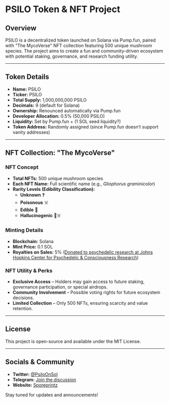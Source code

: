 # PSILO Token & NFT Project

## Overview
PSILO is a decentralized token launched on Solana via Pump.fun, paired with "The MycoVerse" NFT collection featuring 500 unique mushroom species. The project aims to create a fun and community-driven ecosystem with potential staking, governance, and research funding utility.

---

## Token Details
- **Name:** PSILO  
- **Ticker:** PSILO  
- **Total Supply:** 1,000,000,000 PSILO  
- **Decimals:** 9 (default for Solana)  
- **Ownership:** Renounced automatically via Pump.fun  
- **Developer Allocation:** 0.5% (50,000 PSILO)  
- **Liquidity:** Set by Pump.fun + (1 SOL seed liquidity?)  
- **Token Address:** Randomly assigned (since Pump.fun doesn’t support vanity addresses)  

---

## NFT Collection: "The MycoVerse"

### NFT Concept
- **Total NFTs:** 500 unique mushroom species  
- **Each NFT Name:** Full scientific name (e.g., *Gliophorus graminicolor*)  
- **Rarity Levels (Edibility Classification):**  
  - **Unknown** ❓  
  - **Poisonous** ☠️  
  - **Edible** 🍄  
  - **Hallucinogenic** 🌈☠️  

### Minting Details
- **Blockchain:** Solana  
- **Mint Price:** 0.1 SOL  
- **Royalties on Sales:** 5% ([Donated to psychedelic research at Johns Hopkins Center for Psychedelic & Consciousness Research](https://secure.jhu.edu/form/hopkinspsychedelic))  



### NFT Utility & Perks
- **Exclusive Access** – Holders may gain access to future staking, governance participation, or special airdrops.  
- **Community Involvement** – Possible voting rights for future ecosystem decisions.  
- **Limited Collection** – Only 500 NFTs, ensuring scarcity and value retention.  

---

## License
This project is open-source and available under the MIT License.

---

## Socials & Community
- **Twitter:** [@PsiloOnSol](https://x.com/PsiloOnSol)
- **Telegram:** [Join the discussion](https://t.me/PsilOnSol)
- **Website:** [Sporeprintz](http://sporeprintz.xyz/)

Stay tuned for updates and announcements!